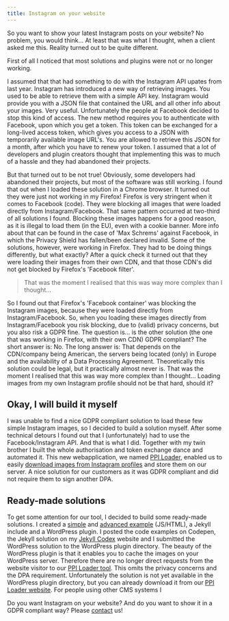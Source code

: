 ```yaml
---
title: Instagram on your website
---
```


So you want to show your latest Instagram posts on your website? No problem, you would think... At least that was what I thought, when a client asked me this. Reality turned out to be quite different.

First of all I noticed that most solutions and plugins were not or no longer working.

I assumed that that had something to do with the Instagram API upates from last year. Instagram has introduced a new way of retrieving images. You used to be able to retrieve them with a simple API key. Instagram would provide you with a JSON file that contained the URL and all other info about your images. Very useful. Unfortunately the people at Facebook decided to stop this kind of access. The new method requires you to authenticate with Facebook, upon which you get a token. This token can be exchanged for a long-lived access token, which gives you access to a JSON with temporarily available image URL's. You are allowed to retrieve this JSON for a month, after which you have to renew your token. I assumed that a lot of developers and plugin creators thought that implementing this was to much of a hassle and they had abandoned their projects.

But that turned out to be not true! Obviously, some developers had abandoned their projects, but most of the software was still working. I found that out when I loaded these solution in a Chrome browser. It turned out they were just not working in my Firefox! Firefox is very stringent when it comes to Facebook (code). They were blocking all images that were loaded directly from Instagram/Facebook. That same pattern occurred at two-third of all solutions I found. Blocking these images happens for a good reason, as it is illegal to load them (in the EU), even with a cookie banner. More info about that can be found in the case of 'Max Schrems' against Facebook, in which the Privacy Shield has fallen/been declared invalid. Some of the solutions, however, were working in Firefox. They had to be doing things differently, but what exactly? After a quick check it turned out that they were loading their images from their own CDN, and that those CDN's did not get blocked by Firefox's 'Facebook filter'.

> That was the moment I realised that this was way more complex than I thought...

So I found out that Firefox's 'Facebook container' was blocking the Instagram images, because they were loaded directly from Instagram/Facebook. So, when you loading these images directly from Instagram/Facebook you risk blocking, due to (valid) privacy concerns, but you also risk a GDPR fine. The question is... is the other solution (the one that was working in Firefox, with their own CDN) GDPR compliant? The short answer is: No. The long answer is: That depends on the CDN/company being American, the servers being located (only) in Europe and the availability of a Data Processing Agreement. Theoretically this solution could be legal, but it practically almost never is. That was the moment I realised that this was way more complex than I thought... Loading images from my own Instagram profile should not be that hard, should it?

## Okay, I will build it myself

I was unable to find a nice GDPR compliant solution to load these few simple Instagram images, so I decided to build a solution myself. After some technical detours I found out that I (unfortunately) had to use the Facebook/Instagram API. And that is what I did. Together with my twin brother I built the whole authorisation and token exchange dance and automated it. This new webapplication, we named [PPI Loader](https://profilepageimages.usecue.com/), enabled us to easily [download images from Instagram profiles](https://profilepageimages.usecue.com/) and store them on our server. A nice solution for our customers as it was GDPR compliant and did not require them to sign another DPA.

## Ready-made solutions

To get some attention for our tool, I decided to build some ready-made solutions. I created a [simple](https://codepen.io/joosts/pen/NWbdMLW?editors=1100) and [advanced example](https://codepen.io/joosts/pen/bGBByOo) (JS/HTML), a Jekyll include and a WordPress plugin. I posted the code examples on Codepen, the Jekyll solution on my [Jekyll Codex](https://jekyllcodex.org/) website and I submitted the WordPress solution to the WordPress plugin directory. The beauty of the WordPress plugin is that it enables you to cache the images on your WordPress server. Therefore there are no longer direct requests from the website visitor to our [PPI Loader tool](https://profilepageimages.usecue.com/). This omits the privacy concerns and the DPA requirement. Unfortunately the solution is not yet available in the WordPress plugin directory, but you can already download it from our [PPI Loader website](https://profilepageimages.usecue.com/). For people using other CMS systems I 

Do you want Instagram on your website? And do you want to show it in a GDPR compliant way? Please [contact](/nl/contact) us!